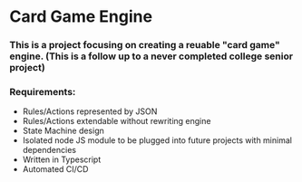<h1>Card Game Engine</h1>

<h3>
This is a project focusing on creating a reuable "card game" engine.
(This is a follow up to a never completed college senior project)
</h3>

<h3>
Requirements:
</h3>

<ul>
    <li>Rules/Actions represented by JSON</li>
    <li>Rules/Actions extendable without rewriting engine</li>
    <li>State Machine design</li>
    <li>Isolated node JS module to be plugged into future projects with minimal dependencies</li>
    <li>Written in Typescript</li>
    <li>Automated CI/CD</li>
</ul>